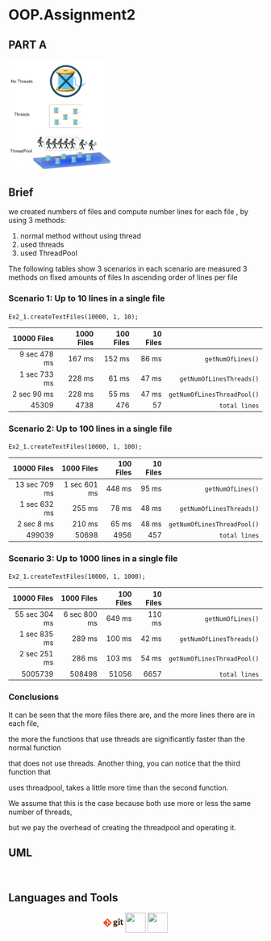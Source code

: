 # OOP.Assignment2

## PART A
<p>
<img src="presentation.png" width="40%"/>
</p>

## Brief  
we created numbers of files and compute number lines for each file ,
by using 3 methods:

1. normal method without using thread
2. used threads
3. used ThreadPool

The following tables show 3 scenarios in each scenario are measured
3 methods on fixed amounts of files In ascending order of lines per file

### Scenario 1: Up to 10 lines in a single file
`Ex2_1.createTextFiles(10000, 1, 10);`

| 10000 Files | 1000 Files | 100 Files |      10 Files |                                |
|------------:|-----------:|----------:|--------------:|-------------------------------:|
| 9 sec 478 ms|     167 ms |    152 ms |   86 ms |                `getNumOfLines()` |
| 1 sec 733 ms|     228 ms |     61 ms |   47 ms |         `getNumOfLinesThreads()` |
|  2 sec 90 ms|     228 ms |     55 ms |   47 ms |      `getNumOfLinesThreadPool()` |
|  45309      |       4738 |       476 |      57 |                    `total lines` |


### Scenario 2: Up to 100 lines in a single file
`Ex2_1.createTextFiles(10000, 1, 100);`

|   10000 Files |   1000 Files | 100 Files | 10 Files |                                |
|--------------:|-------------:|----------:|---------:|-------------------------------:|
| 13 sec 709 ms | 1 sec 601 ms |    448 ms |    95 ms |                `getNumOfLines()` |
|  1 sec 632 ms |       255 ms |     78 ms |    48 ms |         `getNumOfLinesThreads()` |
|    2 sec 8 ms |       210 ms |     65 ms |    48 ms |      `getNumOfLinesThreadPool()` |
|        499039 |        50698 |      4956 |      457 |                    `total lines` |


### Scenario 3: Up to 1000 lines in a single file
`Ex2_1.createTextFiles(10000, 1, 1000);`

|   10000 Files |   1000 Files | 100 Files | 10 Files |                                |
|--------------:|-------------:|----------:|---------:|-------------------------------:|
| 55 sec 304 ms | 6 sec 800 ms |    649 ms |   110 ms |                `getNumOfLines()` |
|  1 sec 835 ms |       289 ms |    100 ms |    42 ms |         `getNumOfLinesThreads()` |
|  2 sec 251 ms |       286 ms |    103 ms |    54 ms |      `getNumOfLinesThreadPool()` |
|       5005739 |       508498 |     51056 |     6657 |                    `total lines` |

### Conclusions

It can be seen that the more files there are, and the more lines there are in each file,

the more the functions that use threads are significantly faster than the normal function

that does not use threads. Another thing, you can notice that the third function that           

uses threadpool, takes a little more time than the second function.

We assume that this is the case because both use more or less the same number of threads,

but we pay the overhead of creating the threadpool and operating it.

## UML
<p>
<img src="" width="40%"/>
</p>

## Languages and Tools

 <div align="center">
  <code><img height="40" width="40" src="https://raw.githubusercontent.com/github/explore/80688e429a7d4ef2fca1e82350fe8e3517d3494d/topics/git/git.png"></code>
 <code><img height="40" width="40" src="https://upload.wikimedia.org/wikipedia/commons/thumb/9/9c/IntelliJ_IDEA_Icon.svg/1024px-IntelliJ_IDEA_Icon.svg.png"></code>
 <code><img height="40" width="40" src="https://drawio-app.com/wp-content/uploads/2021/05/drawio_logo_RGB_symbol_large.png"></code>
  </div>
